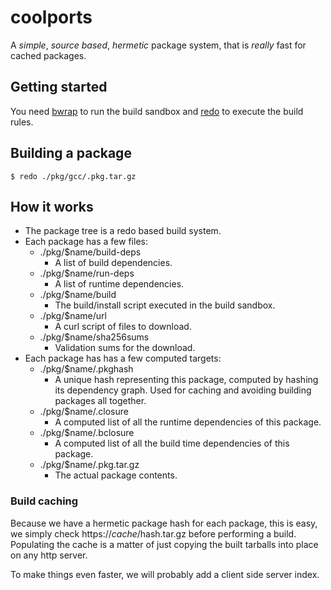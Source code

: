 # coolports

A *simple*, *source based*, *hermetic* package system, that is *really* fast for cached packages.

## Getting started

You need [bwrap](https://github.com/containers/bubblewrap) to run the build sandbox and [redo](https://github.com/apenwarr/redo) to execute the build rules.

## Building a package

```
$ redo ./pkg/gcc/.pkg.tar.gz
```

## How it works

- The package tree is a redo based build system.
- Each package has a few files:
  - ./pkg/$name/build-deps
    - A list of build dependencies.
  - ./pkg/$name/run-deps
    - A list of runtime dependencies.
  - ./pkg/$name/build
    - The build/install script executed in the build sandbox.
  - ./pkg/$name/url
    - A curl script of files to download.
  - ./pkg/$name/sha256sums
    - Validation sums for the download.
- Each package has has a few computed targets:
  - ./pkg/$name/.pkghash
    - A unique hash representing this package, computed by hashing its dependency graph. Used for caching and avoiding building packages all together.
  - ./pkg/$name/.closure
    - A computed list of all the runtime dependencies of this package.
  - ./pkg/$name/.bclosure
    - A computed list of all the build time dependencies of this package.
  - ./pkg/$name/.pkg.tar.gz
    - The actual package contents.

### Build caching

Because we have a hermetic package hash for each package, this is easy, we simply 
check https://$cache/$hash.tar.gz before performing a build. Populating the cache
is a matter of just copying the built tarballs into place on any http server.

To make things even faster, we will probably add a client side server index.